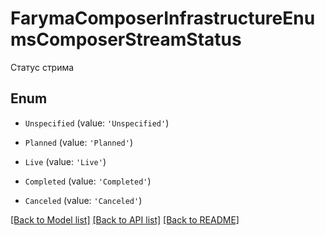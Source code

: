 # FarymaComposerInfrastructureEnumsComposerStreamStatus

Статус стрима

## Enum

* `Unspecified` (value: `'Unspecified'`)

* `Planned` (value: `'Planned'`)

* `Live` (value: `'Live'`)

* `Completed` (value: `'Completed'`)

* `Canceled` (value: `'Canceled'`)

[[Back to Model list]](../README.md#documentation-for-models) [[Back to API list]](../README.md#documentation-for-api-endpoints) [[Back to README]](../README.md)
